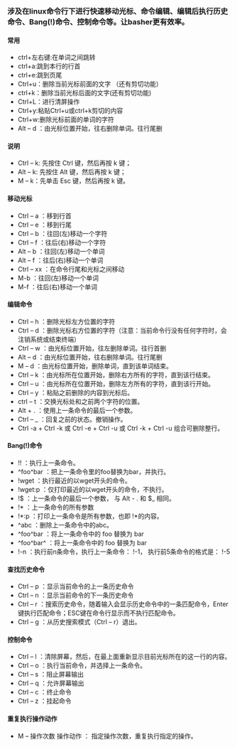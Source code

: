 ### 涉及在linux命令行下进行快速移动光标、命令编辑、编辑后执行历史命令、Bang(!)命令、控制命令等。让basher更有效率。
#### 常用
- ctrl+左右键:在单词之间跳转
- ctrl+a:跳到本行的行首
- ctrl+e:跳到页尾
- Ctrl+u：删除当前光标前面的文字 （还有剪切功能）
- ctrl+k：删除当前光标后面的文字(还有剪切功能)
- Ctrl+L：进行清屏操作
- Ctrl+y:粘贴Ctrl+u或ctrl+k剪切的内容
- Ctrl+w:删除光标前面的单词的字符
- Alt – d ：由光标位置开始，往右删除单词。往行尾删
#### 说明
- Ctrl – k: 先按住 Ctrl 键，然后再按 k 键；
- Alt – k: 先按住 Alt 键，然后再按 k 键；
- M – k：先单击 Esc 键，然后再按 k 键。
#### 移动光标
- Ctrl – a ：移到行首
- Ctrl – e ：移到行尾
- Ctrl – b ：往回(左)移动一个字符
- Ctrl – f ：往后(右)移动一个字符
- Alt – b ：往回(左)移动一个单词
- Alt – f ：往后(右)移动一个单词
- Ctrl – xx ：在命令行尾和光标之间移动
- M-b ：往回(左)移动一个单词
- M-f ：往后(右)移动一个单词
#### 编辑命令
- Ctrl – h ：删除光标左方位置的字符
- Ctrl – d ：删除光标右方位置的字符（注意：当前命令行没有任何字符时，会注销系统或结束终端）
- Ctrl – w ：由光标位置开始，往左删除单词。往行首删
- Alt – d ：由光标位置开始，往右删除单词。往行尾删
- M – d ：由光标位置开始，删除单词，直到该单词结束。
- Ctrl – k ：由光标所在位置开始，删除右方所有的字符，直到该行结束。
- Ctrl – u ：由光标所在位置开始，删除左方所有的字符，直到该行开始。
- Ctrl – y ：粘贴之前删除的内容到光标后。
- ctrl – t ：交换光标处和之前两个字符的位置。
- Alt + . ：使用上一条命令的最后一个参数。
- Ctrl – _ ：回复之前的状态。撤销操作。
- Ctrl -a + Ctrl -k 或 Ctrl -e + Ctrl -u 或 Ctrl -k + Ctrl -u 组合可删除整行。
#### Bang(!)命令
- !! ：执行上一条命令。
- ^foo^bar ：把上一条命令里的foo替换为bar，并执行。
- !wget ：执行最近的以wget开头的命令。
- !wget:p ：仅打印最近的以wget开头的命令，不执行。
- !$ ：上一条命令的最后一个参数， 与 Alt - . 和 $_ 相同。
- !* ：上一条命令的所有参数
- !*:p ：打印上一条命令是所有参数，也即 !*的内容。
- ^abc ：删除上一条命令中的abc。
- ^foo^bar ：将上一条命令中的 foo 替换为 bar
- ^foo^bar^ ：将上一条命令中的 foo 替换为 bar
- !-n ：执行前n条命令，执行上一条命令： !-1， 执行前5条命令的格式是： !-5
#### 查找历史命令
- Ctrl – p ：显示当前命令的上一条历史命令
- Ctrl – n ：显示当前命令的下一条历史命令
- Ctrl – r ：搜索历史命令，随着输入会显示历史命令中的一条匹配命令，Enter键执行匹配命令；ESC键在命令行显示而不执行匹配命令。
- Ctrl – g ：从历史搜索模式（Ctrl – r）退出。
#### 控制命令
- Ctrl – l ：清除屏幕，然后，在最上面重新显示目前光标所在的这一行的内容。
- Ctrl – o ：执行当前命令，并选择上一条命令。
- Ctrl – s ：阻止屏幕输出
- Ctrl – q ：允许屏幕输出
- Ctrl – c ：终止命令
- Ctrl – z ：挂起命令
#### 重复执行操作动作
- M – 操作次数 操作动作 ： 指定操作次数，重复执行指定的操作。
